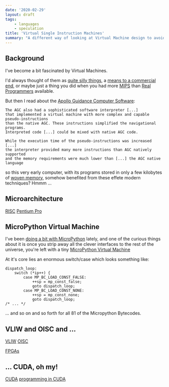 ```yaml
---
date: '2020-02-29'
layout: draft
tags:
    - languages
    - speculation
title: 'Virtual Single Instruction Machines'
summary: "A different way of looking at Virtual Machine design to avoid a big if/elsif selector"
---
```


## Background

I've become a bit fascinated by Virtual Machines.

I'd always thought of them as [quite silly things](https://en.wikipedia.org/wiki/Esoteric_programming_language), a 
[means to a commercial end](https://en.wikipedia.org/wiki/Java_virtual_machine), or maybe
just a thing you did when you had more
[MIPS](https://en.wikipedia.org/wiki/Instructions_per_second#Millions_of_instructions_per_second_(MIPS))
than [Real](https://www.xkcd.com/378/)
[Programmers](https://en.wikipedia.org/wiki/Real_Programmers_Don%27t_Use_Pascal) available.

But then I read about the [Apollo Guidance Computer Software](https://en.wikipedia.org/wiki/Apollo_Guidance_Computer#Software):

    The AGC also had a sophisticated software interpreter [...]
    that implemented a virtual machine with more complex and capable pseudo-instructions
    than the native AGC. These instructions simplified the navigational programs.
    Interpreted code [...] could be mixed with native AGC code.

    While the execution time of the pseudo-instructions was increased [...]
    the interpreter provided many more instructions than AGC natively supported
    and the memory requirements were much lower than [...] the AGC native language

so this very early computer, with its programs stored in only a few kilobytes of
[woven memory](https://en.wikipedia.org/wiki/Core_rope_memory), somehow benefited from
these effete modern techniques?  Hmmm ...

## Microarchitecture

[RISC](https://en.wikipedia.org/wiki/Reduced_instruction_set_computer)
[Pentium Pro](https://en.wikipedia.org/wiki/Pentium_Pro#Summary)

## MicroPython Virtual Machine

I've been [doing a bit with MicroPython](/tag/micropython/) lately, and one of the
curious things about it is once you strip away all the clever interfaces to the
rest of the universe, you're left with a tiny
[MicroPython Virtual Machine](https://github.com/micropython/micropython/blob/master/py/vm.c)

At it's core lies an enormous switch/case which looks something like:

```
dispatch_loop:
    switch (*ip++) {
        case MP_BC_LOAD_CONST_FALSE:
            ++sp = mp_const_false;
            goto dispatch_loop;
        case MP_BC_LOAD_CONST_NONE:
            ++sp = mp_const_none;
            goto dispatch_loop;
/* ... */
```

... and so on and so forth for all 81 of the Micropython Bytecodes.

## VLIW and OISC and ...

[VLIW](https://en.wikipedia.org/wiki/Very_long_instruction_word)
[OISC](https://en.wikipedia.org/wiki/Single_instruction_computer)

[FPGAs](/tag/fpga/)

## ... CUDA, oh my!

[CUDA](https://en.wikipedia.org/wiki/CUDA)
[programming in CUDA](/art/nvidia-jetson-nano-experiments/#my-first-cuda)

